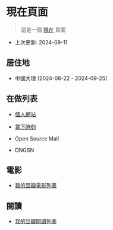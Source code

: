 # 現在頁面

> 這是一個 [現在](https://nownownow.com/about) 頁面

- 上次更新: 2024-09-11

## 居住地

- 中國大理 (2024-08-22 - 2024-09-25)

## 在做列表

- [個人網站](https://alin.run/zh-tw/)

- [當下時刻](/zh-tw/work/this-moment)

- Open Source Mall

- DNGSN

## 電影

- [我的豆瓣電影列表](https://movie.douban.com/people/wangrunlin/)

## 閱讀

- [我的豆瓣閱讀列表](https://book.douban.com/people/wangrunlin/)
